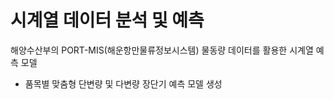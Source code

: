 # 시계열 데이터 분석 및 예측

해양수산부의 PORT-MIS(해운항만물류정보시스템) 물동량 데이터를 활용한 시계열 예측 모델 

- 품목별 맞춤형 단변량 및 다변량 장단기 예측 모델 생성 
